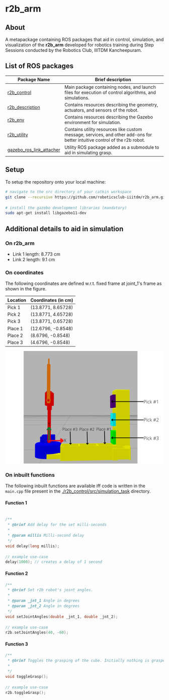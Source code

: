 # r2b_arm

## About

A metapackage containing ROS packages that aid in control, simulation, and visualization of the **r2b_arm** developed for robotics training during Step Sessions conducted by the Robotics Club, IIITDM Kancheepuram.

## List of ROS packages

| Package Name | Brief description |
| --- | --- |
| [r2b_control](./r2b_control) | Main package containing nodes, and launch files for execution of control algorithms, and simulations. | 
| [r2b_description](./r2b_description) | Contains resources describing the geometry, actuators, and sensors of the robot. |
| [r2b_env](./r2b_env) | Contains resources describing the Gazebo environment for simulation. |
| [r2b_utility](./r2b_utility) | Contains utility resources like custom message, services, and other add-ons for better intuitive control of the r2b robot. |
| [gazebo_ros_link_attacher](./gazebo_ros_link_attacher) | Utility ROS package added as a submodule to aid in simulating grasp. |

## Setup

To setup the repository onto your local machine:
```bash
# navigate to the src directory of your catkin workspace
git clone --recursive https://github.com/roboticsclub-iiitdm/r2b_arm.git

# install the gazebo development libraries (mandatory)
sudo apt-get install libgazebo11-dev
```
## Additional details to aid in simulation

### On r2b_arm

- Link 1 length: 8.773 cm
- Link 2 length: 9.1 cm

### On coordinates 

The following coordinates are defined w.r.t. fixed frame at joint_1's frame as shown in the figure.

| Location | Coordinates (in cm) |
| --- | --- | 
| Pick 1 | (13.8771, 8.65728) |
| Pick 2 | (13.8771, 4.65728) |
| Pick 3 | (13.8771, 0.65728) |
| Place 1 | (12.6796, -0.8548) |
| Place 2 | (8.6796, -0.8548) |
| Place 3 | (4.6796, -0.8548) |

![about-coordinates](./about-coordinates.png)

### On inbuilt functions

The following inbuilt functions are available iff code is written in the `main.cpp` file present in the [./r2b_control/src/simulation_task](./r2b_control/src/simulation_task) directory.

#### Function 1
```c++

/**
 * @brief Add delay for the set milli-seconds
 * 
 * @param millis Milli-second delay
 */
void delay(long millis);

// example use-case
delay(1000); // creates a delay of 1 second

```

#### Function 2

```c++
/**
 * @brief Set r2b robot's joint angles.
 * 
 * @param _jnt_1 Angle in degrees
 * @param _jnt_2 Angle in degrees
 */
void setJointAngles(double _jnt_1, double _jnt_2);

// example use-case
r2b.setJointAngles(40, -60);

```

#### Function 3

```c++
/**
 * @brief Toggles the grasping of the cube. Initially nothing is grasped.
 * 
 */
void toggleGrasp();

// example use-case
r2b.toggleGrasp();
```